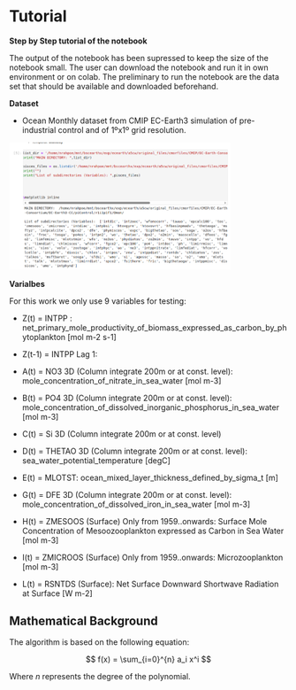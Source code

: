 # Tutorial

**Step by Step tutorial of the notebook**

The output of the notebook has been supressed to keep the size of the notebook small. The user can download the notebook and run it in own environment or on colab.
The preliminary to run the notebook are the data set that should be available and downloaded beforehand.

**Dataset**
  
- Ocean Monthly dataset from CMIP EC-Earth3 simulation of pre-industrial control and of 1ºx1º grid resolution.
 <img src="./plots/data.png" alt="Data Set" width="400"> 

**Varialbes**

For this work we only use 9 variables for testing:

- Z(t) = INTPP : net_primary_mole_productivity_of_biomass_expressed_as_carbon_by_phytoplankton [mol m-2 s-1]

- Z(t-1) = INTPP Lag 1:

- A(t) = NO3 3D (Column integrate 200m or at const. level): mole_concentration_of_nitrate_in_sea_water [mol m-3]

- B(t) = PO4 3D (Column integrate 200m or at const. level): mole_concentration_of_dissolved_inorganic_phosphorus_in_sea_water [mol m-3]

- C(t) = Si 3D (Column integrate 200m or at const. level)

- D(t) = THETAO 3D (Column integrate 200m or at const. level): sea_water_potential_temperature [degC]

- E(t) = MLOTST: ocean_mixed_layer_thickness_defined_by_sigma_t [m]

- G(t) = DFE 3D (Column integrate 200m or at const. level): mole_concentration_of_dissolved_iron_in_sea_water [mol m-3]

- H(t) = ZMESOOS (Surface) Only from 1959..onwards: Surface Mole Concentration of Mesoozooplankton expressed as Carbon in Sea Water [mol m-3]

- I(t) = ZMICROOS (Surface) Only from 1959..onwards: Microzooplankton [mol m-3]

- L(t) = RSNTDS (Surface): Net Surface Downward Shortwave Radiation at Surface [W m-2]



## Mathematical Background

The algorithm is based on the following equation:

$$
f(x) = \sum_{i=0}^{n} a_i x^i
$$

Where $n$ represents the degree of the polynomial.




